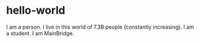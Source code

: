 # hello-world
I am a person. I live in this world of 7.3B people (constantly increasing). I am a student. I am MainBridge. 
